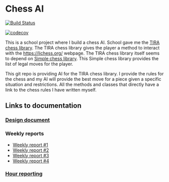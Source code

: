 # Chess AI

[![Build Status](https://travis-ci.org/Tseipii89/ShakkiTekoaly-TIRALAB-Alkukesa2020.svg?branch=master)](https://travis-ci.org/Tseipii89/ShakkiTekoaly-TIRALAB-Alkukesa2020)

[![codecov](https://codecov.io/gh/Tseipii89/ShakkiTekoaly-TIRALAB-Alkukesa2020/branch/master/graph/badge.svg)](https://codecov.io/gh/Tseipii89/ShakkiTekoaly-TIRALAB-Alkukesa2020)


This is a school project where I build a chess AI. School gave me the  [TIRA chess library](https://github.com/TiraLabra/chess). The TIRA chess library gives the player a method to interact with the https://lichess.org/ webpage. The TIRA chess library itself seems to depend on [Simple chess library](https://github.com/bhlangonijr/chesslib). This Simple chess library provides the list of legal moves for the player.

This git repo is providing AI for the TIRA chess library. I provide the rules for the chess and my AI will provide the best move for a piece given a specific situation and restrictions. All the methods and classes that directly have a link to the chess rules I have written myself.

## Links to documentation

### [Design document](/documentation/Design_document.md)

### Weekly reports

* [Weekly report #1](/documentation/Weekly_report_1.md)
* [Weekly report #2](/documentation/Weekly_report_2.md)
* [Weekly report #3](/documentation/Weekly_report_3.md)
* [Weekly report #4](/documentation/Weekly_report_4.md)

### [Hour reporting](/documentation/Hour_reporting.md)
